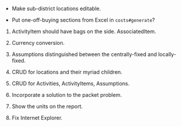 *   Make sub-district locations editable.

*   Put one-off-buying sections from Excel in `costs#generate`?

1.  ActivityItem should have bags on the side. AssociatedItem.

2.  Currency conversion.

3.  Assumptions distinguished between the centrally-fixed and locally-fixed.

4.  CRUD for locations and their myriad children.

5.  CRUD for Activities, ActivityItems, Assumptions.

6.  Incorporate a solution to the packet problem.

7.  Show the units on the report.

8.  Fix Internet Explorer.
